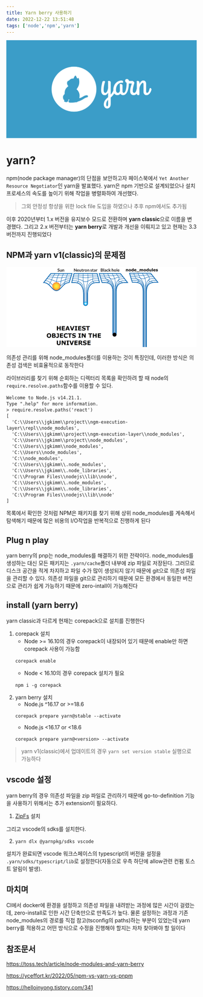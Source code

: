 ```yaml
---
title: Yarn berry 사용하기
date: 2022-12-22 13:51:48
tags: ['node','npm','yarn']
---
```

<img src="./yarn.png">

# yarn?

npm(node package manager)의 단점을 보안하고자 페이스북에서 `Yet Another Resource Negotiator`인 yarn을 발표했다. yarn은 npm 기반으로 설계되었으나 설치 프로세스의 속도를 높이기 위해 작업을 병렬화하여 개선했다.
> 그외 안정성 항샹을 위한 lock file 도입을 하였으나 추후 npm에서도 추가됨

이후 2020년부터 1.x 버전을 유지보수 모드로 전환하며 **yarn classic**으로 이름을 변경했다.
그리고 2.x 버전부터는 **yarn berry**로 개발과 개선을 이뤄지고 있고 현재는 3.3 버전까지 진행되었다

## NPM과 yarn v1(classic)의 문제점
<img src="./node_modules.png">

의존성 관리를 위해 node_modules폴더를 이용하는 것이 특징인데, 이러한 방식은 의존성 검색은 비효율적으로 동작한다

라이브러리를 찾기 위해 순회하는 디렉터리 목록을 확인하려 할 때 node의 `require.resolve.paths`함수를 이용할 수 있다.

```
Welcome to Node.js v14.21.1.
Type ".help" for more information.
> require.resolve.paths('react')
[
  'C:\\Users\\jgkimm\\project\\ngm-execution-layer\\repl\\node_modules',
  'C:\\Users\\jgkimm\\project\\ngm-execution-layer\\node_modules',
  'C:\\Users\\jgkimm\\project\\node_modules',
  'C:\\Users\\jgkimm\\node_modules',
  'C:\\Users\\node_modules',
  'C:\\node_modules',
  'C:\\Users\\jgkimm\\.node_modules',
  'C:\\Users\\jgkimm\\.node_libraries',
  'C:\\Program Files\\nodejs\\lib\\node',
  'C:\\Users\\jgkimm\\.node_modules',
  'C:\\Users\\jgkimm\\.node_libraries',
  'C:\\Program Files\\nodejs\\lib\\node'
]
```
목록에서 확인한 것처럼 NPM은 패키지를 찾기 위해 상위 node_modules를 계속해서 탐색해기 때문에 많은 비용의 I/O작업을 반복적으로 진행하게 된다

## Plug n play
yarn berry의 pnp는 node_modules를 해결하기 위한 전략이다. node_modules를 생성하는 대신 모든 패키지는 `.yarn/cache`폴더 내부에 zip 파일로 저장된다. 그러므로 디스크 공간을 적게 차지하고 파일 수가 많이 생성되지 않기 때문에 git으로 의존성 파일을 관리할 수 있다.
의존성 파일을 git으로 관리하기 때문에 모든 환경에서 동일한 버전으로 관리가 쉽게 가능하기 때문에 zero-intall이 가능해진다

## install (yarn berry)
yarn classic과 다르게 현재는 corepack으로 설치를 진행한다

1. corepack 설치
    - Node >= 16.10의 경우 corepack이 내장되어 있기 때문에 enable만 하면 corepack 사용이 가능함
    ```
    corepack enable
    ```
    - Node < 16.10의 경우 corepack 설치가 필요
    ```
    npm i -g corepack
    ```
2. yarn berry 설치
    - Node.js ^16.17 or >=18.6
    ```
    corepack prepare yarn@stable --activate
    ```
    - Node.js <16.17 or <18.6
    ```
    corepack prepare yarn@<version> --activate
    ```

>yarn v1(classic)에서 업데이트의 경우 `yarn set version stable` 실행으로 가능하다

## vscode 설정
yarn berry의 경우 의존성 파일을 zip 파일로 관리하기 때문에 go-to-definition 기능을 사용하기 위해서는 추가 extension이 필요하다.
1. [ZipFs](https://marketplace.visualstudio.com/items?itemName=arcanis.vscode-zipfs) 설치

그리고 vscode의 sdks를 설치한다.

2. `yarn dlx @yarnpkg/sdks vscode`

설치가 완료되면 vscode 워크스페이스의 typescript의 버전을 설정을 `.yarn/sdks/typescript/lib`로 설정한다(자동으로 우측 하단에 allow관련 컨펌 토스트 알림이 발생).

## 마치며
CI에서 docker에 환경을 설정하고 의존성 파일을 내려받는 과정에 많은 시간이 걸렸는데, zero-install로 인한 시간 단축만으로 만족도가 높다. 물론 설정하는 과정과 기존 node_modules의 경로를 직접 참고(tsconfig의 paths)하는 부분이 있었는데 yarn berry를 적용하고 어떤 방식으로 수정을 진행해야 할지는 차차 찾아봐야 할 일이다

## 참조문서
https://toss.tech/article/node-modules-and-yarn-berry

https://yceffort.kr/2022/05/npm-vs-yarn-vs-pnpm

https://helloinyong.tistory.com/341